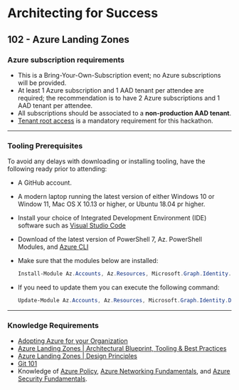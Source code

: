 # Architecting for Success

## 102 - Azure Landing Zones

### Azure subscription requirements

- This is a Bring-Your-Own-Subscription event; no Azure subscriptions will be provided.
- At least 1 Azure subscription and 1 AAD tenant per attendee are required; the recommendation is to have 2 Azure subscriptions and 1 AAD tenant per attendee.
- All subscriptions should be associated to a **non-production AAD tenant**.
- [Tenant root access](https://learn.microsoft.com/en-us/azure/role-based-access-control/elevate-access-global-admin) is a mandatory requirement for this hackathon.

---

### Tooling Prerequisites

To avoid any delays with downloading or installing tooling, have the following ready prior to attending:

- A GitHub account.

- A modern laptop running the latest version of either Windows 10 or Window 11, Mac OS X 10.13 or higher, or Ubuntu 18.04 pr higher.

- Install your choice of Integrated Development Environment (IDE) software such as [Visual Studio Code](https://code.visualstudio.com/download)

- Download of the latest version of PowerShell 7, Az. PowerShell Modules, and [Azure CLI](https://docs.microsoft.com/en-us/cli/azure/install-azure-cli?view=azure-cli-latest)

- Make sure that the modules below are installed:

  ```powershell
  Install-Module Az.Accounts, Az.Resources, Microsoft.Graph.Identity.DirectoryManagement, Microsoft.Graph.Applications
  ```

- If you need to update them you can execute the following command:

  ```powershell
  Update-Module Az.Accounts, Az.Resources, Microsoft.Graph.Identity.DirectoryManagement, Microsoft.Graph.Applications
  ```

---

### Knowledge Requirements

- [Adopting Azure for your Organization](https://www.youtube.com/watch?v=T7neX1i6iF0&t)
- [Azure Landing Zones | Architectural Blueprint, Tooling & Best Practices](https://www.youtube.com/watch?v=VTnqUDMchXA)
- [Azure Landing Zones | Design Principles](https://learn.microsoft.com/en-us/azure/cloud-adoption-framework/ready/landing-zone/design-principles)
- [Git 101](https://www.youtube.com/watch?v=WBg9mlpzEYU)
- Knowledge of [Azure Policy](https://learn.microsoft.com/en-us/azure/governance/policy/overview), [Azure Networking Fundamentals](https://learn.microsoft.com/en-us/azure/networking/fundamentals/networking-overview), and [Azure Security Fundamentals](https://learn.microsoft.com/en-us/azure/security/fundamentals/overview).
